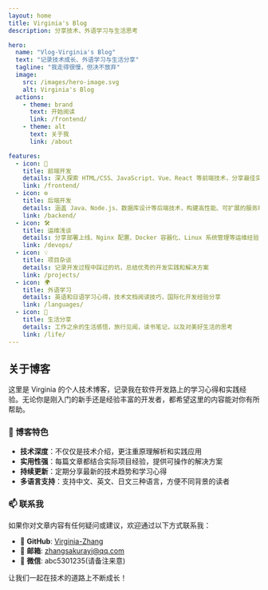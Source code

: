 ```yaml
---
layout: home
title: Virginia's Blog
description: 分享技术、外语学习与生活思考

hero:
  name: "Vlog-Virginia's Blog"
  text: "记录技术成长、外语学习与生活分享"
  tagline: "我走得很慢，但决不放弃"
  image:
    src: /images/hero-image.svg
    alt: Virginia's Blog
  actions:
    - theme: brand
      text: 开始阅读
      link: /frontend/
    - theme: alt
      text: 关于我
      link: /about

features:
  - icon: 🎨
    title: 前端开发
    details: 深入探索 HTML/CSS、JavaScript、Vue、React 等前端技术，分享最佳实践和性能优化技巧
    link: /frontend/
  - icon: ⚙️
    title: 后端开发
    details: 涵盖 Java、Node.js、数据库设计等后端技术，构建高性能、可扩展的服务端应用
    link: /backend/
  - icon: 🛠️
    title: 运维浅谈
    details: 分享部署上线、Nginx 配置、Docker 容器化、Linux 系统管理等运维经验
    link: /devops/
  - icon: 💡
    title: 项目杂谈
    details: 记录开发过程中踩过的坑，总结优秀的开发实践和解决方案
    link: /projects/
  - icon: 🌍
    title: 外语学习
    details: 英语和日语学习心得，技术文档阅读技巧，国际化开发经验分享
    link: /languages/
  - icon: 🌱
    title: 生活分享
    details: 工作之余的生活感悟，旅行见闻，读书笔记，以及对美好生活的思考
    link: /life/
---
```


<HomeContent />

## 关于博客

这里是 Virginia 的个人技术博客，记录我在软件开发路上的学习心得和实践经验。无论你是刚入门的新手还是经验丰富的开发者，都希望这里的内容能对你有所帮助。

### 🎯 博客特色

- **技术深度**：不仅仅是技术介绍，更注重原理解析和实践应用
- **实用性强**：每篇文章都结合实际项目经验，提供可操作的解决方案
- **持续更新**：定期分享最新的技术趋势和学习心得
- **多语言支持**：支持中文、英文、日文三种语言，方便不同背景的读者

### 📫 联系我

如果你对文章内容有任何疑问或建议，欢迎通过以下方式联系我：

- 🐙 **GitHub**: [Virginia-Zhang](https://github.com/Virginia-Zhang)
- :email: **邮箱**: zhangsakurayi@qq.com
- :speech_balloon: **微信**: abc5301235(请备注来意)

让我们一起在技术的道路上不断成长！

